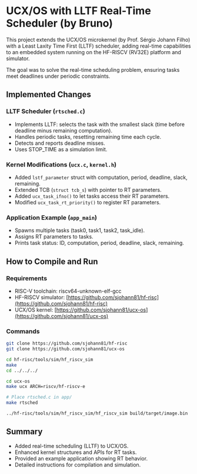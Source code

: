 # UCX/OS with LLTF Real-Time Scheduler (by Bruno)

This project extends the UCX/OS microkernel (by Prof. Sérgio Johann Filho) with a Least Laxity Time First (LLTF) scheduler, adding real-time capabilities to an embedded system running on the HF-RISCV (RV32E) platform and simulator.

The goal was to solve the real-time scheduling problem, ensuring tasks meet deadlines under periodic constraints.

## Implemented Changes

### LLTF Scheduler (`rtsched.c`)

* Implements LLTF: selects the task with the smallest slack (time before deadline minus remaining computation).
* Handles periodic tasks, resetting remaining time each cycle.
* Detects and reports deadline misses.
* Uses STOP\_TIME as a simulation limit.

### Kernel Modifications (`ucx.c`, `kernel.h`)

* Added `lstf_parameter` struct with computation, period, deadline, slack, remaining.
* Extended TCB (`struct tcb_s`) with pointer to RT parameters.
* Added `ucx_task_ifno()` to let tasks access their RT parameters.
* Modified `ucx_task_rt_priority()` to register RT parameters.

### Application Example (`app_main`)

* Spawns multiple tasks (task0, task1, task2, task\_idle).
* Assigns RT parameters to tasks.
* Prints task status: ID, computation, period, deadline, slack, remaining.

## How to Compile and Run

### Requirements

* RISC-V toolchain: riscv64-unknown-elf-gcc
* HF-RISCV simulator: [https://github.com/sjohann81/hf-risc](https://github.com/sjohann81/hf-risc)
* UCX/OS kernel: [https://github.com/sjohann81/ucx-os](https://github.com/sjohann81/ucx-os)

### Commands

```bash
git clone https://github.com/sjohann81/hf-risc
git clone https://github.com/sjohann81/ucx-os

cd hf-risc/tools/sim/hf_riscv_sim
make
cd ../../../

cd ucx-os
make ucx ARCH=riscv/hf-riscv-e

# Place rtsched.c in app/
make rtsched

../hf-risc/tools/sim/hf_riscv_sim/hf_riscv_sim build/target/image.bin
```

## Summary

* Added real-time scheduling (LLTF) to UCX/OS.
* Enhanced kernel structures and APIs for RT tasks.
* Provided an example application showing RT behavior.
* Detailed instructions for compilation and simulation.
